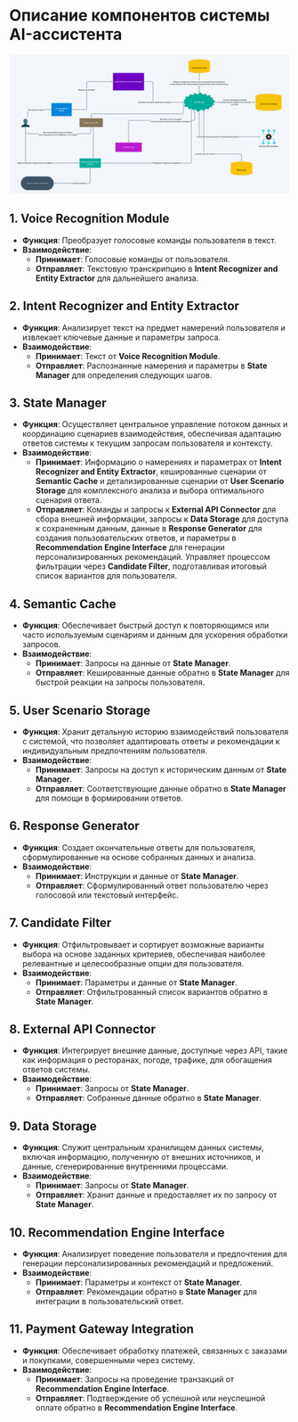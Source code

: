  # Описание компонентов системы AI-ассистента

![design_diagram](img/design_diagram.png)

## 1. **Voice Recognition Module**

- **Функция**: Преобразует голосовые команды пользователя в текст.
- **Взаимодействие**:
    - **Принимает**: Голосовые команды от пользователя.
    - **Отправляет**: Текстовую транскрипцию в **Intent Recognizer and Entity Extractor** для дальнейшего анализа.

## 2. **Intent Recognizer and Entity Extractor**

- **Функция**: Анализирует текст на предмет намерений пользователя и извлекает ключевые данные и параметры запроса.
- **Взаимодействие**:
    - **Принимает**: Текст от **Voice Recognition Module**.
    - **Отправляет**: Распознанные намерения и параметры в **State Manager** для определения следующих шагов.

## 3. **State Manager**

- **Функция**: Осуществляет центральное управление потоком данных и координацию сценариев взаимодействия, обеспечивая адаптацию ответов системы к текущим запросам пользователя и контексту.
- **Взаимодействие**:
    - **Принимает**: Информацию о намерениях и параметрах от **Intent Recognizer and Entity Extractor**, кешированные сценарии от **Semantic Cache** и детализированные сценарии от **User Scenario Storage** для комплексного анализа и выбора оптимального сценария ответа.
    - **Отправляет**: Команды и запросы к **External API Connector** для сбора внешней информации, запросы к **Data Storage** для доступа к сохраненным данным, данные в **Response Generator** для создания пользовательских ответов, и параметры в **Recommendation Engine Interface** для генерации персонализированных рекомендаций. Управляет процессом фильтрации через **Candidate Filter**, подготавливая итоговый список вариантов для пользователя.


## 4. **Semantic Cache**

- **Функция**: Обеспечивает быстрый доступ к повторяющимся или часто используемым сценариям и данным для ускорения обработки запросов.
- **Взаимодействие**:
    - **Принимает**: Запросы на данные от **State Manager**.
    - **Отправляет**: Кешированные данные обратно в **State Manager** для быстрой реакции на запросы пользователя.

## 5. **User Scenario Storage**

- **Функция**: Хранит детальную историю взаимодействий пользователя с системой, что позволяет адаптировать ответы и рекомендации к индивидуальным предпочтениям пользователя.
- **Взаимодействие**:
    - **Принимает**: Запросы на доступ к историческим данным от **State Manager**.
    - **Отправляет**: Соответствующие данные обратно в **State Manager** для помощи в формировании ответов.

## 6. **Response Generator**

- **Функция**: Создает окончательные ответы для пользователя, сформулированные на основе собранных данных и анализа.
- **Взаимодействие**:
    - **Принимает**: Инструкции и данные от **State Manager**.
    - **Отправляет**: Сформулированный ответ пользователю через голосовой или текстовый интерфейс.

## 7. **Candidate Filter**

- **Функция**: Отфильтровывает и сортирует возможные варианты выбора на основе заданных критериев, обеспечивая наиболее релевантные и целесообразные опции для пользователя.
- **Взаимодействие**:
    - **Принимает**: Параметры и данные от **State Manager**.
    - **Отправляет**: Отфильтрованный список вариантов обратно в **State Manager**.

## 8. **External API Connector**

- **Функция**: Интегрирует внешние данные, доступные через API, такие как информация о ресторанах, погоде, трафике, для обогащения ответов системы.
- **Взаимодействие**:
    - **Принимает**: Запросы от **State Manager**.
    - **Отправляет**: Собранные данные обратно в **State Manager**.

## 9. **Data Storage**

- **Функция**: Служит центральным хранилищем данных системы, включая информацию, полученную от внешних источников, и данные, сгенерированные внутренними процессами.
- **Взаимодействие**:
    - **Принимает**: Запросы от  **State Manager**.
    - **Отправляет**: Хранит данные и предоставляет их по запросу от **State Manager**.

## 10. **Recommendation Engine Interface**

- **Функция**: Анализирует поведение пользователя и предпочтения для генерации персонализированных рекомендаций и предложений.
- **Взаимодействие**:
    - **Принимает**: Параметры и контекст от **State Manager**.
    - **Отправляет**: Рекомендации обратно в **State Manager** для интеграции в пользовательский ответ.

## 11. **Payment Gateway Integration**

- **Функция**: Обеспечивает обработку платежей, связанных с заказами и покупками, совершенными через систему.
- **Взаимодействие**:
    - **Принимает**: Запросы на проведение транзакций от **Recommendation Engine Interface**.
    - **Отправляет**: Подтверждение об успешной или неуспешной оплате обратно в **Recommendation Engine Interface**.
